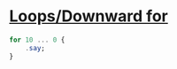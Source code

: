 [1]: https://rosettacode.org/wiki/Loops/Downward_for

# [Loops/Downward for][1]

```raku
for 10 ... 0 {
    .say;
}
```
